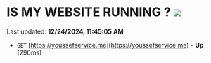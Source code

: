 # IS MY WEBSITE RUNNING ? [![](https://img.shields.io/static/v1?label=Sponsor&message=%E2%9D%A4&logo=GitHub&color=%23fe8e86)](https://github.com/sponsors/Youssef-Lehmam)

Last updated: **12/24/2024, 11:45:05 AM**

- `GET` [https://youssefservice.me](https://youssefservice.me) - **Up** (290ms)
